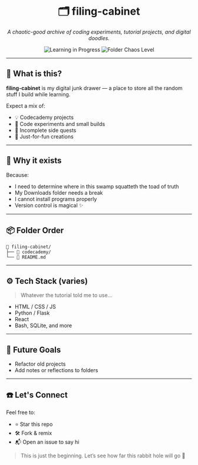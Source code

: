 <h1 align="center">🗂️ filing-cabinet</h1>

<p align="center"><i>A chaotic-good archive of coding experiments, tutorial projects, and digital doodles.</i></p>

<p align="center">
  <img alt="Learning in Progress" src="https://img.shields.io/badge/learning-in%20progress-blue?style=flat-square">
  <img alt="Folder Chaos Level" src="https://img.shields.io/badge/folder%20chaos-medium-yellow?style=flat-square">
</p>

---

## 📁 What is this?

**filing-cabinet** is my digital junk drawer — a place to store all the random stuff I build while learning.

Expect a mix of:
- 💡 Codecademy projects
- 🧪 Code experiments and small builds
- 🔧 Incomplete side quests
- 🎨 Just-for-fun creations

---

## 🧭 Why it exists

Because:
- I need to determine where in this swamp squatteth the toad of truth
- My Downloads folder needs a break
- I cannot install programs properly
- Version control is magical ✨

---

## 📦 Folder Order

```
📂 filing-cabinet/
├── 📁 codecademy/
└── 📝 README.md
```

---

## ⚙️ Tech Stack (varies)

> Whatever the tutorial told me to use...

- HTML / CSS / JS
- Python / Flask
- React
- Bash, SQLite, and more

---

## 🔮 Future Goals

- Refactor old projects
- Add notes or reflections to folders

---

## ☎️ Let's Connect

Feel free to:
- ⭐ Star this repo
- 🛠️ Fork & remix
- 📬 Open an issue to say hi

> This is just the beginning. Let’s see how far this rabbit hole will go 🐇

